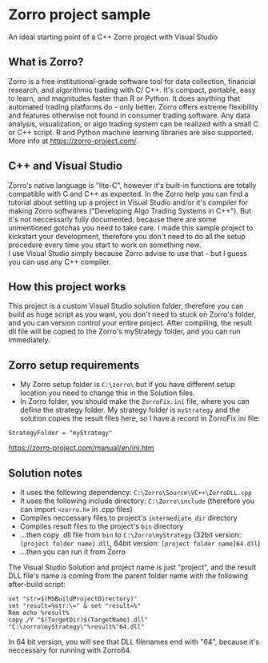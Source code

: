 # Zorro project sample
An ideal starting point of a C++ Zorro project with Visual Studio<br />

## What is Zorro?
Zorro is a free institutional-grade software tool for data collection, financial research, and algorithmic trading with C/ C++.  It's compact, portable, easy to learn, and magnitudes faster than R or Python. It does anything that automated trading platforms do - only better. Zorro offers extreme flexibility and features otherwise not found in consumer trading software. Any data analysis, visualization, or algo trading system can be realized with a small C or C++ script. R and Python machine learning libraries are also supported. More info at <https://zorro-project.com/>.

## C++ and Visual Studio
Zorro's native language is "lite-C", however it's built-in functions are totally compatible with C and C++ as expected. In the Zorro help you can find a tutorial about setting up a project in Visual Studio and/or it's compiler for making Zorro softwares ("Developing Algo Trading Systems in C++"). But it's not neccessarly fully documented, because there are some unmentioned gotchas you need to take care. I made this sample project to kickstart your development, therefore you don't need to do all the setup procedure every time you start to work on something new. <br /> I use Visual Studio simply because Zorro advise to use that - but I guess you can use any C++ compiler.

## How this project works

This project is a custom Visual Studio solution folder, therefore you can build as huge script as you want, you don't need to stuck on Zorro's folder, and you can version control your entire project. After compiling, the result dll file will be copied to the Zorro's myStrategy folder, and you can run immediately.

## Zorro setup requirements

* My Zorro setup folder is `C:\zorro\` but if you have different setup location you need to change this in the Solution files.<br />
* In Zorro folder, you should make the `ZorroFix.ini` file, where you can define the strategy folder. My strategy folder is `myStrategy` and the solution copies the result files here, so I have a record in ZorroFix.ini file:
```
StrategyFolder = "myStrategy"
```
<https://zorro-project.com/manual/en/ini.htm>

## Solution notes

* It uses the following dependency: `C:\Zorro\Source\VC++\ZorroDLL.cpp`
* It uses the following include directory: `C:\Zorro\include` (therefore you can import `<zorro.h>` in .cpp files)
* Compiles neccessary files to project's `intermediate_dir` directory
* Compiles result files to the project's `bin` directory
* ...then copy .dll file from `bin` to `C:\Zorro\myStrategy` (32bit version: `[project folder name].dll`, 64bit version: `[project folder name]64.dll`)
* ...then you can run it from Zorro

The Visual Studio Solution and project name is just "project", and the result DLL file's name is coming from the parent folder name with the following after-build script:
```
set "str=$(MSBuildProjectDirectory)"
set "result=%str:\=" & set "result=%"
Rem echo %result%
copy /Y "$(TargetDir)$(TargetName).dll" "C:\zorro\myStrategy\"%result%"64.dll"
```
In 64 bit version, you will see that DLL filenames end with "64", because it's neccessary for running with Zorro64.